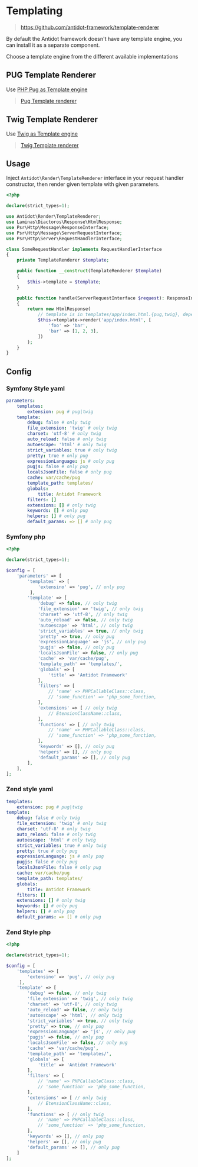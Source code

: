 # Templating

> https://github.com/antidot-framework/template-renderer

By default the Antidot framework doesn't have any template engine, you can install it as a separate component.

Choose a template engine from the different available implementations

## PUG Template Renderer

Use [PHP Pug as Template engine](https://github.com/pug-php/pug) 

> [Pug Template renderer](https://github.com/antidot-framework/phug-template-renderer)

## Twig Template Renderer

Use [Twig as Template engine](https://twig.symfony.com/) 

> [Twig Template renderer](https://github.com/antidot-framework/twig-template-renderer)

## Usage

Inject `Antidot\Render\TemplateRenderer` interface in your request handler constructor, then render given template with given parameters.

```php
<?php

declare(strict_types=1);

use Antidot\Render\TemplateRenderer;
use Laminas\Diactoros\Response\HtmlResponse;
use Psr\Http\Message\ResponseInterface;
use Psr\Http\Message\ServerRequestInterface;
use Psr\Http\Server\RequestHandlerInterface;

class SomeRequestHandler implements RequestHandlerInterface
{
    private TemplateRenderer $template;

    public function __construct(TemplateRenderer $template)
    {
        $this->template = $template;
    }

    public function handle(ServerRequestInterface $request): ResponseInterface
    {
        return new HtmlResponse(
            // template is in templates/app/index.html.{pug,twig}, depending on template renderer implementation used.
            $this->template->render('app/index.html', [
                'foo' => 'bar',
                'bar' => [1, 2, 3],
            ])
        );
    }
}


```

## Config

<!-- tabs:start -->

### **Symfony Style yaml**

```yaml
parameters:
    templates:
        extension: pug # pug|twig
    template:
        debug: false # only twig
        file_extension: 'twig' # only twig
        charset: 'utf-8' # only twig
        auto_reload: false # only twig
        autoescape: 'html' # only twig
        strict_variables: true # only twig
        pretty: true # only pug
        expressionLanguage: js # only pug
        pugjs: false # only pug
        localsJsonFile: false # only pug
        cache: var/cache/pug
        template_path: templates/
        globals:
            title: Antidot Framework
        filters: []
        extensions: [] # only twig
        keywords: [] # only pug
        helpers: [] # only pug
        default_params: => [] # only pug
```

### **Symfony php**

```php
<?php

declare(strict_types=1);

$config = [
    'parameters' => [
        'templates' => [
            'extensino' => 'pug', // only pug
         ],
        'template' => [
            'debug' => false, // only twig
            'file_extension' => 'twig', // only twig
            'charset' => 'utf-8', // only twig
            'auto_reload' => false, // only twig
            'autoescape' => 'html', // only twig
            'strict_variables' => true, // only twig
            'pretty' => true, // only pug
            'expressionLanguage' => 'js', // only pug
            'pugjs' => false, // only pug
            'localsJsonFile' => false, // only pug
            'cache' => 'var/cache/pug',
            'template_path' => 'templates/',
            'globals' => [
                'title' => 'Antidot Framework'
            ],
            'filters' => [
                // 'name' => PHPCallableClass::class,
                // 'some_function' => 'php_some_function,
            ],
            'extensions' => [ // only twig
                // EtensionClassName::class,
            ],
            'functions' => [ // only twig
                // 'name' => PHPCallableClass::class,
                // 'some_function' => 'php_some_function,
            ],
            'keywords' => [], // only pug
            'helpers' => [], // only pug
            'default_params' => [], // only pug
        ],
    ],
];
```

### **Zend style yaml**

```yaml
templates:
    extension: pug # pug|twig
template:
    debug: false # only twig
    file_extension: 'twig' # only twig
    charset: 'utf-8' # only twig
    auto_reload: false # only twig
    autoescape: 'html' # only twig
    strict_variables: true # only twig
    pretty: true # only pug
    expressionLanguage: js # only pug
    pugjs: false # only pug
    localsJsonFile: false # only pug
    cache: var/cache/pug
    template_path: templates/
    globals:
        title: Antidot Framework
    filters: []
    extensions: [] # only twig
    keywords: [] # only pug
    helpers: [] # only pug
    default_params: => [] # only pug
```

### **Zend Style php**

```php
<?php

declare(strict_types=1);

$config = [
    'templates' => [
        'extensino' => 'pug', // only pug
     ],
    'template' => [
        'debug' => false, // only twig
        'file_extension' => 'twig', // only twig
        'charset' => 'utf-8', // only twig
        'auto_reload' => false, // only twig
        'autoescape' => 'html', // only twig
        'strict_variables' => true, // only twig
        'pretty' => true, // only pug
        'expressionLanguage' => 'js', // only pug
        'pugjs' => false, // only pug
        'localsJsonFile' => false, // only pug
        'cache' => 'var/cache/pug',
        'template_path' => 'templates/',
        'globals' => [
            'title' => 'Antidot Framework'
        ],
        'filters' => [
            // 'name' => PHPCallableClass::class,
            // 'some_function' => 'php_some_function,
        ],
        'extensions' => [ // only twig
            // EtensionClassName::class,
        ],
        'functions' => [ // only twig
            // 'name' => PHPCallableClass::class,
            // 'some_function' => 'php_some_function,
        ],
        'keywords' => [], // only pug
        'helpers' => [], // only pug
        'default_params' => [], // only pug
    ]
];
```

<!-- tabs:end -->


